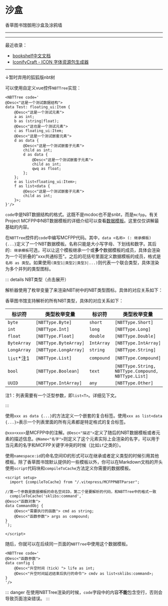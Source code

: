 # 沙盒

香草图书馆御用沙盒及涂鸦墙


---

---

最近收录：
- [bookshelf中文文档](https://docs.mcbookshelf.dev/zh-cn/master/)
- [IconifyCraft - ICON 字体资源包生成器](https://iconifycraft.vercel.app/)

---

↓暂时弃用的狐狐版nbt树

<NBTTree code='
@Desc<"这是一个测试数据结构">
data Test: floating_ui:Item {
    @Desc<"这是一个测试元素">
    a as int;
    b as (string|float);
    @Desc<"这也是一个测试元素">
    c as floating_ui:Item; 
    @Desc<"这是一个测试嵌套元素">
    d as data {
        @Desc<"这是一个测试嵌套子元素">
        child as int;
        d as data {
            @Desc<"这是一个测试嵌套子元素">
            child as int;
            qwq as float;
        };
    };
    @Desc<"这是一个测试列表">
    e as list<floating_ui:Item>;
    f as list<data {
        @Desc<"这是一个测试嵌套子元素">
        child as int;
    }>;
}'
/>

可以使用自定义vue控件`NBTTree`实现：

```vue
<NBTTree code='
@Desc<"这是一个测试数据结构">
data Test: floating_ui:Item {
    @Desc<"这是一个测试元素">
    a as int;
    b as (string|float);
    @Desc<"这也是一个测试元素">
    c as floating_ui:Item; 
    @Desc<"这是一个测试嵌套元素">
    d as data {
        @Desc<"这是一个测试嵌套子元素">
        child as int;
        d as data {
            @Desc<"这是一个测试嵌套子元素">
            child as int;
            qwq as float;
        };
    };
    e as list<floating_ui:Item>;
    f as list<data {
        @Desc<"这是一个测试嵌套子元素">
        child as int;
    }>;
}'/>
```

`code`中是NBT数据结构的格式。这既不是mcdoc也不是snbt，而是`mcfpp`。有关Project MCFPP中NBT数据模板的详细介绍可以查看[数据模板](https://www.mcfpp.top/zh/quickstart/09template/01define-and-instantiate.html)。这里仅仅讲解最基础的内容。

在`NBTTree`控件的`code`中编写MCFPP代码。其中，`data <名称> (: 继承模板) {...}`定义了一个NBT数据模板。名称只能是大小写字母、下划线和数字。其后的`: 继承模板`可选，可以让这个模板继承一个或**多个**数据模板的成员，具体会渲染为一个可折叠的"xxx共通标签"。之后的花括号里面定义数据模板的成员，格式是`名称 as 类型`。如果使用`(类型1|类型2|类型3|...)`则代表一个联合类型，具体渲染为多个并列的类型图标。

::: details NBT类型（点击展开）

解析器使用了枚举变量了来渲染NBT树中的NBT类型图标。具体的对应关系如下：

<NBTTree code='
data Example {
    @Name<"NBTType.Byte">
    Byte as byte;
    @Name<"NBTType.Short">
    Short as short;
    @Name<"NBTType.Int">
    Int as int;
    @Name<"NBTType.Long">
    Long as long;
    @Name<"NBTType.Float">
    Float as float;
    @Name<"NBTType.Double">
    Double as double;
    @Name<"NBTType.ByteArray">
    ba as ByteArray;
    @Name<"NBTType.IntArray">
    ia as IntArray;
    @Name<"NBTType.LongArray">
    la as LongArray;
    @Name<"NBTType.String">
    String as string;
    @Name<"NBTType.List">
    List as list<byte>;
    @Name<"NBTType.Compound">
    Compound as compound;
    @Name<"NBTType.Boolean">
    Boolean as bool;
}
'/>

香草图书馆支持解析的所有NBT类型，具体的对应关系如下：

|标识符|类型枚举变量|标识符|类型枚举变量|
|-|-|-|-|
|`byte`|`[NBTType.Byte]`|`short`|`[NBTType.Short]`|
|`int`|`[NBTType.Int]`|`long`|`[NBTType.Long]`|
|`float`|`[NBTType.Float]`|`double`|`[NBTType.Double]`|
|`ByteArray`|`[NBTType.ByteArray]`|`IntArray`|`[NBTType.IntArray]`|
|`LongArray`|`[NBTType.LongArray]`|`string`|`[NBTType.String]`|
|`list`*注1|`[NBTType.List]`|`compound`|`[NBTType.Compound]`|
|`bool`|`[NBTType.Boolean]`|`text`|`[NBTType.String, NBTType.Compound, NBTType.List]`|
|`UUID`|`[NBTType.IntArray]`|`any`|`[NBTType.Other]`|

注1：列表需要有一个泛型参数，即`list<T>`。详细见下文。

:::

使用`xxx as data {...}`的方法定义一个嵌套的复合标签。使用`xxx as list<data {...}>`表示一个列表里面的所有元素都是特定格式的复合标签。

`@xxx<xxx>`是MCFPP中的注解。`@Desc<"描述">`定义了随后的NBT数据模板或者元素的描述信息。`@Name<"名字">`则定义了这个元素实际上会渲染的名字，可以用于当元素的名字和MCFPP关键字冲突的时候（比如`if`之类的）。

使用`namespace:id`的命名空间ID的形式可以在继承或者定义类型的时候引用其他模板。除了香草图书馆默认提供的一些模板以外，你可以在Markdown文档的开头使用`script`代码块和`compileToCache`方法定义你需要的数据模板。

```vue
<script setup>
  import {compileToCache} from "/.vitepress/MCFPPNBTParser";

//第一个参数是数据模板的命名空间ID，第二个是要解析的代码，和NBTTree中的格式一致
  compileToCache('sklibs:command',`
@Desc<"函数对象">
data CommandObj {
    @Desc<"需要执行的函数"> cmd as string;
    @Desc<"函数参数"> args as compound;
}
`);

</script>
```

随后，你就可以在后续同一页面的`NBTTree`中使用这个数据模板。

```vue
<NBTTree code='
@Desc<"函数参数">
data config {
    @Desc<"升空时间（tick）"> life as int;
    @Desc<"升空时间延迟结束后执行的命令"> cmdv as list<sklibs:command>;
}
'/>
```

::: danger
在使用NBTTree渲染的时候，`code`字段中的内容**不能**包含空行，否则会导致页面渲染错误。
:::
